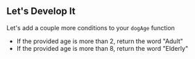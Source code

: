 ## Let's Develop It

Let's add a couple more conditions to your `dogAge` function
  - If the provided age is more than 2, return the word "Adult"
  - If the provided age is more than 8, return the word "Elderly"